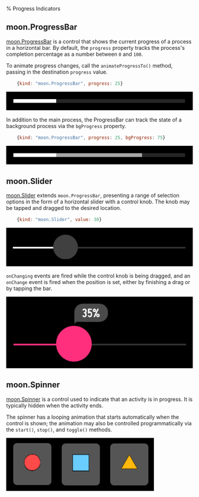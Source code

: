 % Progress Indicators

## moon.ProgressBar

[moon.ProgressBar](../../../index.html#/kind/moon.ProgressBar) is a control that
shows the current progress of a process in a horizontal bar.  By default, the
`progress` property tracks the process's completion percentage as a number
between `0` and `100`.

To animate progress changes, call the `animateProgressTo()` method, passing in
the destination `progress` value.

```javascript
    {kind: "moon.ProgressBar", progress: 25}
```

![_moon.ProgressBar_](../../assets/progress-bar-1.png)

In addition to the main process, the ProgressBar can track the state of a
background process via the `bgProgress` property.

```javascript
    {kind: "moon.ProgressBar", progress: 25, bgProgress: 75}
```

![_moon.ProgressBar with background process_](../../assets/progress-bar-2.png)

## moon.Slider

[moon.Slider](../../../index.html#/kind/moon.Slider) extends `moon.ProgressBar`,
presenting a range of selection options in the form of a horizontal slider with
a control knob.  The knob may be tapped and dragged to the desired location.

```javascript
    {kind: "moon.Slider", value: 30}
```

![_moon.Slider_](../../assets/slider.png)

`onChanging` events are fired while the control knob is being dragged, and an
`onChange` event is fired when the position is set, either by finishing a drag
or by tapping the bar.

![_moon.Slider (during drag)_](../../assets/slider-active.png)

## moon.Spinner

[moon.Spinner](../../../index.html#/kind/moon.Spinner) is a control used to
indicate that an activity is in progress.  It is typically hidden when the
activity ends.

The spinner has a looping animation that starts automatically when the control
is shown; the animation may also be controlled programmatically via the
`start()`, `stop()`, and `toggle()` methods.

![_moon.Spinner animation states_](../../assets/spinner.png)

